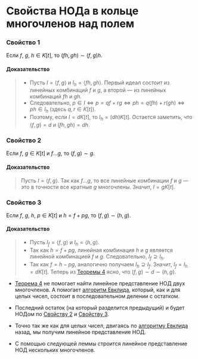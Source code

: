 # Свойства НОДа в кольце многочленов над полем  

### **Свойство 1**  
Если $f$, $g$, $h \in K[t]$, то $(fh, gh) \sim (f, g)h$.  

#### **Доказательство**  
> + Пусть $I = \langle f, g \rangle$ и $I_h = \langle fh, gh \rangle$. Первый идеал состоит из линейных комбинаций $f$ и $g$, а второй — из линейных комбинаций $fh$ и $gh$.  
> + Следовательно, $p \in I \iff p = qf + rg \iff ph = q(fh) + r(gh) \iff ph \in I_h$ (здесь $q, r \in K[t]$).  
> + Поэтому, если $I = dK[t]$, то $I_h = (dh)K[t]$. Остается заметить, что $(f, g) = d$ и $(fh, gh) = dh$.  


### **Свойство 2**  
Если $f$, $g \in K[t]$ и $f \dots g$, то $(f, g) \sim g$.  

#### **Доказательство**  
> Пусть $I = \langle f, g \rangle$. Так как $f \dots g$, то все линейные комбинации $f$ и $g$ — это в точности все кратные $g$ многочлены. Значит, $I = gK[t]$.  

### **Свойство 3**  
Если $f$, $g$, $h$, $p \in K[t]$ и $h = f + pg$, то $(f, g) \sim (h, g)$.  

#### **Доказательство**  
> + Пусть $I_f = \langle f, g \rangle$ и $I_h = \langle h, g \rangle$.  
> + Так как $h = f + pg$, линейная комбинация $h$ и $g$ является линейной комбинацией $f$ и $g$. Следовательно, $I_f \supseteq I_h$.  
> + Так как $f = h - pg$, аналогично получаем $I_h \supseteq I_f$. Значит, $I_f = I_h = dK[t]$. Теперь из [Теоремы 4](07.md#теорема-4) ясно, что $(f, g) \sim d \sim (h, g)$.  


+ [Теорема 4](07.md#теорема-4) не помогает найти линейное представление НОД двух многочленов. А помогает [алгоритм Евклида](../glava2/03.md#алгоритм-евклида), который, как и для целых чисел, состоит в последовательном делении с остатком.  
+ Последний остаток (на который разделится предыдущий) и будет НОДом по [Свойству 2](#свойство-2) и [Свойству 3](#свойство-3).  


+ Точно так же как для целых чисел, двигаясь по [алгоритму Евклида](../glava2/03.md#алгоритм-евклида) назад, мы получим линейное представление НОД.  
+ С помощью следующей леммы строится линейное представление НОД нескольких многочленов.  

